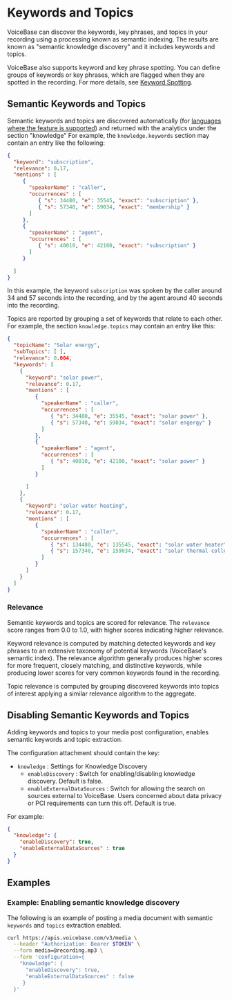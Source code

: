 # Keywords and Topics


VoiceBase can discover the keywords, key phrases, and topics in your recording using a processing known as semantic indexing. The results are known as "semantic knowledge discovery" and it includes keywords and topics.

VoiceBase also supports keyword and key phrase spotting. You can define groups of keywords or key phrases, which are flagged when they are spotted in the recording. For more details, see [Keyword Spotting](keyword-spotting.html).

## Semantic Keywords and Topics

Semantic keywords and topics are discovered automatically (for [languages where the feature is supported](languages.html)) and returned with the analytics under the section "knowledge" For example, the `knowledge.keywords` section may contain an entry like the following:

```json
{
  "keyword": "subscription",
  "relevance": 0.17,
  "mentions" : [
     {
       "speakerName" : "caller",
       "occurrences" : [
          { "s": 34480, "e": 35545, "exact": "subscription" },
          { "s": 57340, "e": 59034, "exact": "membership" }
       ]
     },
     {
       "speakerName" : "agent",
       "occurrences" : [
          { "s": 40010, "e": 42100, "exact": "subscription" }
       ]
     }

  ]
}
```

In this example, the keyword `subscription` was spoken by the caller around 34 and 57 seconds into the recording, and by the agent around 40 seconds into the recording.

Topics are reported by grouping a set of keywords that relate to each other. For example, the section `knowledge.topics` may contain an entry like this:

```json
{
  "topicName": "Solar energy",
  "subTopics": [ ],
  "relevance": 0.004,
  "keywords": [
    {
      "keyword": "solar power",
      "relevance": 0.17,
      "mentions" : [
         {
           "speakerName" : "caller",
           "occurrences" : [
              { "s": 34480, "e": 35545, "exact": "solar power" },
              { "s": 57340, "e": 59034, "exact": "solar engergy" }
           ]
         },
         {
           "speakerName" : "agent",
           "occurrences" : [
              { "s": 40010, "e": 42100, "exact": "solar power" }
           ]
         }

      ]
    },
    {
      "keyword": "solar water heating",
      "relevance": 0.17,
      "mentions" : [
         {
           "speakerName" : "caller",
           "occurrences" : [
              { "s": 134480, "e": 135545, "exact": "solar water heater" },
              { "s": 157340, "e": 159034, "exact": "solar thermal collector" }
           ]
         }
      ]
    }
  ]
}
```



### Relevance

Semantic keywords and topics are scored for relevance. The `relevance` score ranges from 0.0 to 1.0, with higher scores indicating higher relevance.

Keyword relevance is computed by matching detected keywords and key phrases to an extensive taxonomy of potential keywords (VoiceBase's semantic index). The relevance algorithm generally produces higher scores for more frequent, closely matching, and distinctive keywords, while producing lower scores for very common keywords found in the recording.

Topic relevance is computed by grouping discovered keywords into topics of interest applying a similar relevance algorithm to the aggregate.

## Disabling Semantic Keywords and Topics

Adding keywords and topics to your media post configuration, enables semantic keywords and topic extraction.

The configuration attachment should contain the key:

 - `knowledge` : Settings for Knowledge Discovery
    - `enableDiscovery` : Switch for enabling/disabling knowledge discovery. Default is false.
    - `enableExternalDataSources` : Switch for allowing the search on sources external to VoiceBase. Users concerned about data privacy or PCI requirements can turn this off. Default is true.

For example:

```json
{  
  "knowledge": {
    "enableDiscovery": true,
    "enableExternalDataSources" : true
  }
}
```


## Examples


### Example: Enabling semantic knowledge discovery

The following is an example of posting a media document with semantic `keywords` and `topics` extraction enabled.

```bash
curl https://apis.voicebase.com/v3/media \
  --header "Authorization: Bearer $TOKEN" \
  --form media=@recording.mp3 \
  --form 'configuration={
    "knowledge": {
      "enableDiscovery": true,
      "enableExternalDataSources" : false
     }
  }'
```
